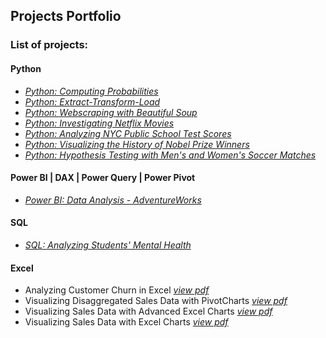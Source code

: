 ## Projects Portfolio

### List of projects:  

#### Python
  * _[Python: Computing Probabilities](https://github.com/mbhagwan/portfolio/blob/main/python-computing-probabilities.ipynb)_
  * _[Python: Extract-Transform-Load](https://github.com/mbhagwan/portfolio/tree/main/python-extract-transform-load)_
  * _[Python: Webscraping with Beautiful Soup](https://github.com/mbhagwan/portfolio/tree/main/python-webscraping-with-beautifulsoup)_
  * _[Python: Investigating Netflix Movies](https://github.com/mbhagwan/portfolio/tree/main/python-investigating-netflix-movies)_
  * _[Python: Analyzing NYC Public School Test Scores](https://github.com/mbhagwan/portfolio/tree/main/python-nyc-public-school-test-scores)_
  * _[Python: Visualizing the History of Nobel Prize Winners](https://github.com/mbhagwan/portfolio/tree/main/python-visualizing-the-history-of-nobel-prize-winners)_
  * _[Python: Hypothesis Testing with Men's and Women's Soccer Matches](https://github.com/mbhagwan/portfolio/tree/main/python-hypothesis-testing-with-men's-and-women's-soccer-matches)_

#### Power BI | DAX | Power Query | Power Pivot
 * _[Power BI: Data Analysis - AdventureWorks ](https://github.com/mbhagwan/portfolio/tree/main/powerbi-data-analysis-adventureworks)_

#### SQL
 * _[SQL: Analyzing Students' Mental Health](https://github.com/mbhagwan/portfolio/tree/main/sql-analyzing-students'-mental-health)_

#### Excel
 * Analyzing Customer Churn in Excel <a href="https://github.com/mbhagwan/portfolio/blob/main/customer-churn-analysis-in-excel.pdf"><i>view pdf</i></a>
 * Visualizing Disaggregated Sales Data with PivotCharts <a href="https://github.com/mbhagwan/portfolio/blob/main/superstore-sales-dashboard.pdf"><i>view pdf</i></a>
 * Visualizing Sales Data with Advanced Excel Charts <a href="https://github.com/mbhagwan/portfolio/blob/main/advanced-excel-charts.pdf"><i>view pdf</i></a>
 * Visualizing Sales Data with Excel Charts <a href="https://github.com/mbhagwan/portfolio/blob/main/basic-excel-charts.pdf"><i>view pdf</i></a>
